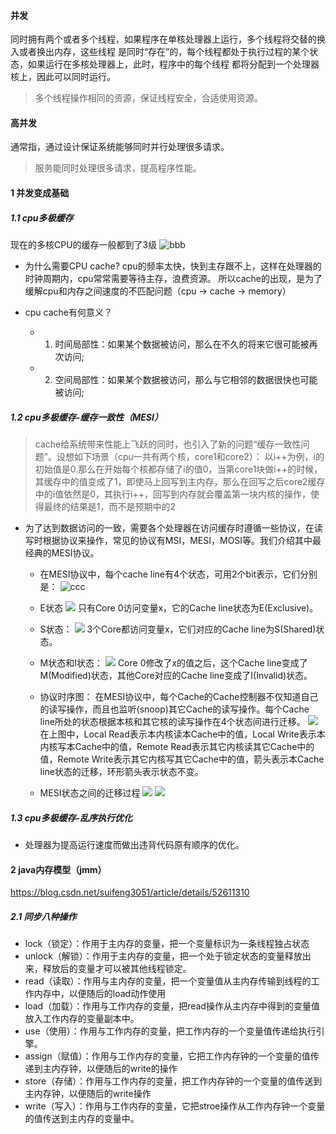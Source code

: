 #### 并发
同时拥有两个或者多个线程，如果程序在单核处理器上运行，多个线程将交替的换入或者换出内存，这些线程
是同时“存在”的，每个线程都处于执行过程的某个状态，如果运行在多核处理器上，此时，程序中的每个线程
都将分配到一个处理器核上，因此可以同时运行。
> 多个线程操作相同的资源，保证线程安全，合适使用资源。

#### 高并发
通常指，通过设计保证系统能够同时并行处理很多请求。
> 服务能同时处理很多请求，提高程序性能。

#### 1 并发变成基础

##### 1.1 cpu多极缓存
现在的多核CPU的缓存一般都到了3级 
![bbb](image/20180620152100969.png)
- 为什么需要CPU cache?
  cpu的频率太快，快到主存跟不上，这样在处理器的时钟周期内，cpu常常需要等待主存，浪费资源。
  所以cache的出现，是为了缓解cpu和内存之间速度的不匹配问题（cpu -> cache -> memory）
  
- cpu cache有何意义？
  + 1. 时间局部性：如果某个数据被访问，那么在不久的将来它很可能被再次访问;  
  + 2. 空间局部性：如果某个数据被访问，那么与它相邻的数据很快也可能被访问;
  
##### 1.2 cpu多极缓存-缓存一致性（MESI）  
> cache给系统带来性能上飞跃的同时，也引入了新的问题“缓存一致性问题”。设想如下场景（cpu一共有两个核，core1和core2）： 
以i++为例，i的初始值是0.那么在开始每个核都存储了i的值0，当第core1块做i++的时候，其缓存中的值变成了1，即使马上回写到主内存，那么在回写之后core2缓存中的i值依然是0，其执行i++，回写到内存就会覆盖第一块内核的操作，使得最终的结果是1，而不是预期中的2

- 为了达到数据访问的一致，需要各个处理器在访问缓存时遵循一些协议，在读写时根据协议来操作，常见的协议有MSI，MESI，MOSI等。我们介绍其中最经典的MESI协议。

  + 在MESI协议中，每个cache line有4个状态，可用2个bit表示，它们分别是：
  ![ccc](image/Screenshot_20190516093029.png)
  
  + E状态
  ![](image/20180620154135554.jpg)
  只有Core 0访问变量x，它的Cache line状态为E(Exclusive)。
  + S状态： 
  ![](image/20180620154257597.jpg)
  3个Core都访问变量x，它们对应的Cache line为S(Shared)状态。
  + M状态和I状态： 
  ![](image/20180620154347979.jpg)
  Core 0修改了x的值之后，这个Cache line变成了M(Modified)状态，其他Core对应的Cache line变成了I(Invalid)状态。
  + 协议时序图：
  在MESI协议中，每个Cache的Cache控制器不仅知道自己的读写操作，而且也监听(snoop)其它Cache的读写操作。每个Cache line所处的状态根据本核和其它核的读写操作在4个状态间进行迁移。 
  ![](image/20180620154527660.jpg)
  在上图中，Local Read表示本内核读本Cache中的值，Local Write表示本内核写本Cache中的值，Remote Read表示其它内核读其它Cache中的值，Remote Write表示其它内核写其它Cache中的值，箭头表示本Cache line状态的迁移，环形箭头表示状态不变。
  + MESI状态之间的迁移过程
  ![](image/Screenshot_20190516095052.png)
  ![](image/Screenshot_20190516095152.png)
##### 1.3 cpu多极缓存-乱序执行优化
- 处理器为提高运行速度而做出违背代码原有顺序的优化。


#### 2 java内存模型（jmm）
   https://blog.csdn.net/suifeng3051/article/details/52611310
   
##### 2.1 同步八种操作
- lock（锁定）：作用于主内存的变量，把一个变量标识为一条线程独占状态
- unlock（解锁）：作用于主内存的变量，把一个处于锁定状态的变量释放出来，释放后的变量才可以被其他线程锁定。
- read（读取）：作用与主内存的变量，把一个变量值从主内存传输到线程的工作内存中，以便随后的load动作使用
- load（加载）：作用与工作内存的变量，把read操作从主内存中得到的变量值放入工作内存的变量副本中。
- use（使用）：作用与工作内存的变量，把工作内存的一个变量值传递给执行引擎。
- assign（赋值）：作用与工作内存的变量，它把工作内存钟的一个变量的值传递到主内存钟，以便随后的write的操作
- store（存储）：作用与工作内存的变量，把工作内存钟的一个变量的值传送到主内存钟，以便随后的write操作
- write（写入）：作用与工作内存的变量，它把stroe操作从工作内存钟一个变量的值传送到主内存的变量中。

